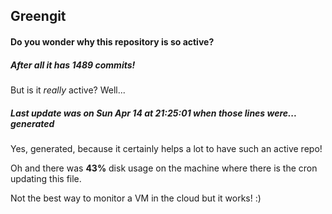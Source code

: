 ## Greengit

#### Do you wonder why this repository is so active?

##### After all it has 1489 commits!

But is it *really* active? Well...

##### Last update was on Sun Apr 14 at 21:25:01 when those lines were... generated

Yes, generated, because it certainly helps a lot to have such an active repo!

Oh and there was **43%** disk usage on the machine
where there is the cron updating this file.

Not the best way to monitor a VM in the cloud but it works! :)
